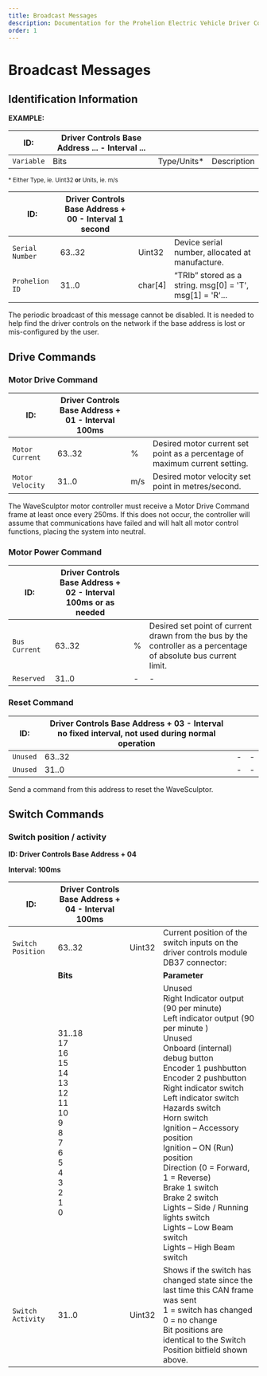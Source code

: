 ```yaml
---
title: Broadcast Messages
description: Documentation for the Prohelion Electric Vehicle Driver Controls
order: 1
---
```


# Broadcast Messages

## Identification Information

__EXAMPLE:__

| ID:        | Driver Controls Base Address ... - Interval ...  | | |
|------------|------|-------------|---------------------------------|
| `Variable` | Bits | Type/Units* | Description                     |

<sup>* Either Type, ie. Uint32 __or__ Units, ie. m/s</sup>

| ID:             | Driver Controls Base Address + 00 - Interval 1 second                  | | |
|-----------------|--------|---------|----------------------------------------------------------|
| `Serial Number` | 63..32 | Uint32  | Device serial number, allocated at manufacture.          |
| `Prohelion ID`  | 31..0  | char[4] | “TRIb” stored as a string. msg[0] = 'T', msg[1] = 'R'... |

The periodic broadcast of this message cannot be disabled. It is needed to help find the driver controls on the network if the base address is lost or mis-configured by the user.

## Drive Commands

### Motor Drive Command

| ID:             | Driver Controls Base Address + 01 - Interval 100ms                                     | | | 
|-----------------|--------|-----|-----------------------------------------------------------------------------|
| `Motor Current` | 63..32 | %   | Desired motor current set point as a percentage of maximum current setting. |
|`Motor Velocity` | 31..0  | m/s | Desired motor velocity set point in metres/second.                          |

The WaveSculptor motor controller must receive a Motor Drive Command frame at least once every 250ms.  If this does not occur, the controller will assume that communications have failed and will halt all motor control functions, placing the system into neutral.

### Motor Power Command

| ID:           | Driver Controls Base Address + 02 - Interval 100ms or as needed | | | 
|---------------|--------|---|-------------------------------------------------------|
| `Bus Current` | 63..32 | % | Desired set point of current drawn from the bus by the controller as a percentage of absolute bus current limit.                                                          |
| `Reserved`    | 31..0  | - | -                                                     |

### Reset Command

| ID:      | Driver Controls Base Address + 03 - Interval no fixed interval, not used during normal operation | | | 
|----------|--------|---|-----------------------------------------------------------------------------------------|
| `Unused` | 63..32 | - | -                                                                                       |
| `Unused` | 31..0  | - | -                                                                                       |

Send a command from this address to reset the WaveSculptor.

## Switch Commands

### Switch position / activity

__ID: Driver Controls Base Address + 04__ 

__Interval: 100ms__ 

| ID:               | Driver Controls Base Address + 04 - Interval 100ms | | | 
|-------------------|--------|--------|--------------------------------------|
| `Switch Position` | 63..32 | Uint32 | Current position of the switch inputs on the driver controls module DB37 connector:                                                                   |
|                   |__Bits__|        |__Parameter__                         |
|                   |31..18 <br> 17 <br> 16 <br> 15 <br> 14 <br> 13 <br> 12 <br> 11 <br> 10 <br> 9 <br> 8 <br> 7 <br> 6 <br> 5 <br> 4 <br> 3 <br> 2 <br> 1 <br> 0 | | Unused <br> Right Indicator output (90 per minute) <br> Left indicator output (90 per minute )<br> Unused <br> Onboard (internal) debug button <br> Encoder 1 pushbutton <br> Encoder 2 pushbutton <br> Right indicator switch <br> Left indicator switch <br> Hazards switch <br> Horn switch <br> Ignition – Accessory position <br> Ignition – ON (Run) position <br> Direction (0 = Forward, 1 = Reverse) <br> Brake 1 switch <br> Brake 2 switch <br> Lights – Side / Running lights switch <br> Lights – Low Beam switch <br> Lights – High Beam switch |
| `Switch Activity` | 31..0  | Uint32 | Shows if the switch has changed state since the last time this CAN frame was sent <br> 1 = switch has changed <br> 0 = no change <br> Bit positions are identical to the Switch Position bitfield shown above.                                                                 |
